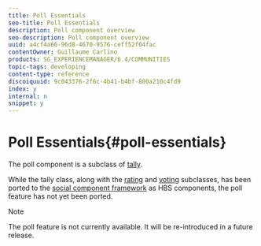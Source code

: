 ```yaml
---
title: Poll Essentials
seo-title: Poll Essentials
description: Poll component overview
seo-description: Poll component overview
uuid: a4cf4a66-96d8-4670-9576-ceff52f04fac
contentOwner: Guillaume Carlino
products: SG_EXPERIENCEMANAGER/6.4/COMMUNITIES
topic-tags: developing
content-type: reference
discoiquuid: 9c043376-2f6c-4b41-b4bf-800a210c4fd9
index: y
internal: n
snippet: y
---
```


# Poll Essentials{#poll-essentials}

The poll component is a subclass of [tally](../../communities/using/tally.md).

While the tally class, along with the [rating](../../communities/using/rating-basics.md) and [voting](../../communities/using/essentials-voting.md) subclasses, has been ported to the [social component framework](../../communities/using/scf.md) as HBS components, the poll feature has not yet been ported.

>[!NOTE]
>
>The poll feature is not currently available. It will be re-introduced in a future release.

